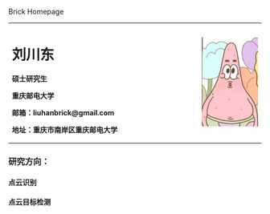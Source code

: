 Brick Homepage
<table border="0">
  <tr>
    <td width="75%">
      <h1>刘川东</h1>
      <p><b>硕士研究生</b></p>
      <p><b>重庆邮电大学</b></p>
      <p><b>邮箱：liuhanbrick@gmail.com</b></p>
      <p><b>地址：重庆市南岸区重庆邮电大学</b></p>
    </td>
    <td width="25%">
      <img src="/lcd.png" width="100%">  
    </td>
  </tr>
</table>

### 研究方向：
#### 点云识别
#### 点云目标检测
